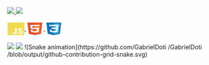 <div>
  <a href="https://github.com/GabrielDoti">
  <img height="180em" src="https://github-readme-stats.vercel.app/api?username=GabrielDoti&show_icons=true&theme=tokyonight&include_all_commits=true&count_private=true"/>
  <img height="180em" src="https://github-readme-stats.vercel.app/api/top-langs/?username=GabrielDoti&layout=compact&langs_count=6&theme=tokyonight"/>
    </div>
<div style="display: inline_block"><br>
  <img align="center" alt="Js" height="30" width="40" src="https://raw.githubusercontent.com/devicons/devicon/master/icons/javascript/javascript-plain.svg">
  <img align="center" alt="HTML" height="30" width="40" src="https://raw.githubusercontent.com/devicons/devicon/master/icons/html5/html5-original.svg">
  <img align="center" alt="CSS" height="30" width="40" src="https://raw.githubusercontent.com/devicons/devicon/master/icons/css3/css3-original.svg">
</div>
 
 <br>
 
<div> 
 <a href="https://instagram.com/Gabriel.Doti" target="_blank"><img src="https://img.shields.io/badge/-Instagram-%23E4405F?style=forthebadge&logo=instagram&logoColor=white" target="_blank"></a> 
  <a href = "mailto:gabrieldoti69@gmail.com "><img src="https://img.shields.io/badge/-Gmail-%23333?style=for-the-badge&logo=gmail&logoColor=white" target="_blank"></a>
  ![Snake animation](https://github.com/GabrielDoti
/GabrielDoti
/blob/output/github-contribution-grid-snake.svg)

</div>
